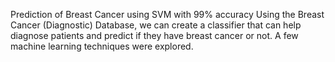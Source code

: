 Prediction of Breast Cancer using SVM with 99% accuracy
Using the Breast Cancer (Diagnostic) Database, we can create a classifier that can help diagnose patients and predict if they have breast cancer or not. A few machine learning techniques were explored.

